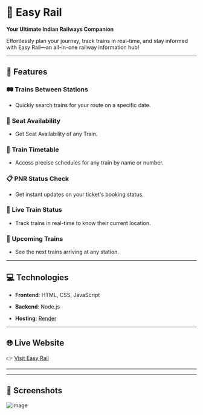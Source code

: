# 🚆 Easy Rail  



**Your Ultimate Indian Railways Companion**  

Effortlessly plan your journey, track trains in real-time, and stay informed with Easy Rail—an all-in-one railway information hub!  



---



## 🌟 Features  



### 🛤️ **Trains Between Stations**  

- Quickly search trains for your route on a specific date.



### 🚉 **Seat Availability**  

- Get Seat Availability of any Train.  



### 📅 **Train Timetable**  

- Access precise schedules for any train by name or number.  



### 📋 **PNR Status Check**  

- Get instant updates on your ticket's booking status.  



### 📍 **Live Train Status**  

- Track trains in real-time to know their current location.  



### 🚉 **Upcoming Trains**  

- See the next trains arriving at any station.  



---



## 💻 Technologies  



- **Frontend**: HTML, CSS, JavaScript  

- **Backend**: Node.js  

- **Hosting**: [Render](https://render.com)  



---



## 🌐 Live Website  



👉 [Visit Easy Rail](https://easy-rail.onrender.com)  



---





---



## 📸 Screenshots  

![image](https://github.com/user-attachments/assets/debe35c8-02df-421b-9114-9269cd3c0cda)
